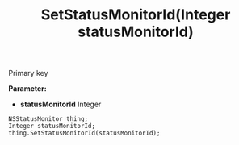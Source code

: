 ﻿---
uid: crmscript_ref_NSStatusMonitor_SetStatusMonitorId
title: SetStatusMonitorId(Integer statusMonitorId)
intellisense: NSStatusMonitor.SetStatusMonitorId
keywords: NSStatusMonitor, GetStatusMonitorId
so.topic: reference
---

Primary key

**Parameter:** 
 - **statusMonitorId** Integer

```crmscript
NSStatusMonitor thing;
Integer statusMonitorId;
thing.SetStatusMonitorId(statusMonitorId);
```

